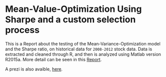# Mean-Value-Optimization Using Sharpe and a custom selection process

This is a Report about the testing of the Mean-Variance-Optimization model and the Sharpe ratio, on historical data for `2008-2012` stock data. Data is extracted and cleaned through R, and then is analyzed using Matlab version R2015a. More detail can be seen in this [Report](https://github.com/asosnovsky/Mean-Value-Opt/blob/master/Report.pdf).

A prezi is also avaible, [here](https://prezi.com/2cytomgfrj8p/edit/#15_24309637).
